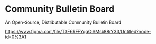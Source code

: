# Community Bulletin Board
An Open-Source, Distributable Community Bulletin Board

https://www.figma.com/file/T3F6RFFYqqOlSMsb88rY33/Untitled?node-id=0%3A1
